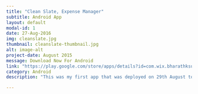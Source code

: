 ```yaml
---
title: "Clean Slate, Expense Manager" 
subtitle: Android App
layout: default
modal-id: 1
date: 27-Aug-2016
img: cleanslate.jpg
thumbnail: cleanslate-thumbnail.jpg
alt: image-alt
project-date: August 2015
message: Download Now For Android
link: "https://play.google.com/store/apps/details?id=com.wix.bharathksunilk.cleanslate"
category: Android
description: "This was my first app that was deployed on 29th August to the playstore after a rigourous 2 months of development and learning. Things had to be modernized, Those were old days when we used expenditure diary in which you kept entering your expenditures into at the end of each day while recalling where and how much you spent. Using Clean Slate capture expenses as soon as you make one. <br/ >All Expenses in One Place: Sync Your Bank and Cash Payments. <br/ >Reminders: So that you can be 'Late Payment' free. <br/ >Exporting Expenses: Export expenditures to a CSV/Excel file. <br/ >Budgeting: You Can Plan a Monthly budget and Monitor it. <br/ >Simple & Elegant UI/UX: Its a Promise you Won't find this simple UI. <br/ >SMS Scanning: Made A Phone Recharge? Withdrew Money From ATM? Made a Card Purchase While Shopping?? I can Remind You To Add It To your Debits. <br/ >Simple Design: Add Your Income As Credit and I shall Calculate The Savings U Made. <br/ >Visual Representation: Pie Chart To Show Expenditure Across Various Categories. <br/ >Accounting: Store and Review All Your Months Debits And Credits. <br/ >Security: Password Protected.."

---
```

